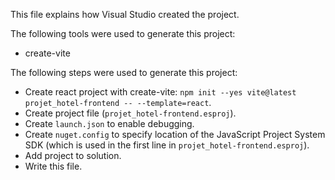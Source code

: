 This file explains how Visual Studio created the project.

The following tools were used to generate this project:
- create-vite

The following steps were used to generate this project:
- Create react project with create-vite: `npm init --yes vite@latest projet_hotel-frontend -- --template=react`.
- Create project file (`projet_hotel-frontend.esproj`).
- Create `launch.json` to enable debugging.
- Create `nuget.config` to specify location of the JavaScript Project System SDK (which is used in the first line in `projet_hotel-frontend.esproj`).
- Add project to solution.
- Write this file.
